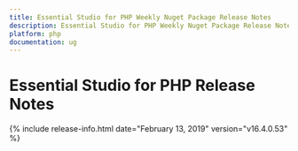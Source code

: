 ```yaml
---
title: Essential Studio for PHP Weekly Nuget Package Release Notes  
description: Essential Studio for PHP Weekly Nuget Package Release Notes  
platform: php
documentation: ug
---
```


# Essential Studio for PHP  Release Notes  

{% include release-info.html date="February 13, 2019"  version="v16.4.0.53" %} 






